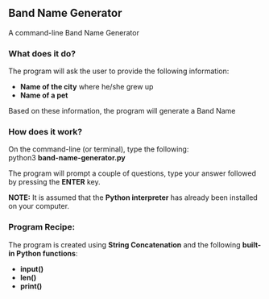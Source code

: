 ## Band Name Generator
A command-line Band Name Generator

### What does it do?
The program will ask the user to provide the following information:
* <b>Name of the city</b> where he/she grew up
* <b>Name of a pet</b>

Based on these information, the program will generate a Band Name


### How does it work?
On the command-line (or terminal), type the following:<br>
python3 <b>band-name-generator.py</b>

The program will prompt a couple of questions, type your answer followed by pressing the <b>ENTER</b> key.

<b>NOTE:</b> It is assumed that the <b>Python interpreter</b> has already been installed on your computer.


### Program Recipe:
The program is created using <b>String Concatenation</b> and the following <b>built-in Python functions</b>:
* <b>input()</b>
* <b>len()</b>
* <b>print()</b>
